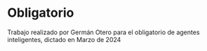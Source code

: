 # Obligatorio

Trabajo realizado por Germán Otero para el obligatorio de agentes inteligentes,
dictado en Marzo de 2024
